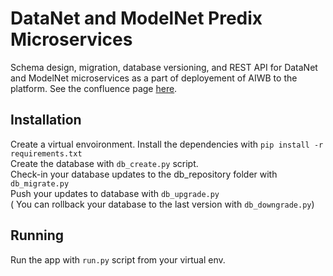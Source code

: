 DataNet and ModelNet Predix Microservices
=========
Schema design, migration, database versioning, and REST API for DataNet and ModelNet microservices as a part of deployement of AIWB to the platform. See the confluence page
[here](https://devcloud.swcoe.ge.com/devspace/pages/viewpage.action?pageId=1206595873).

Installation
------------

Create a virtual envoironment.
Install the dependencies with `pip install -r requirements.txt`<br />
Create the database with `db_create.py` script.<br />
Check-in your database updates to the db_repository folder with `db_migrate.py`<br />
Push your updates to database with `db_upgrade.py`<br />
( You can rollback your database to the last version with `db_downgrade.py`)<br />



Running
-------
Run the app with `run.py` script from your virtual env.
